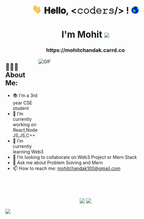 <h1 align="center"><img src="https://github.com/anushruti11/anushruti11/blob/master/Assets/Hi.gif" width="30px">   𝐇𝐞𝐥𝐥𝐨, <𝚌𝚘𝚍𝚎𝚛𝚜/> ! <img src="https://github.com/anushruti11/anushruti11/blob/master/Assets/Earth.gif" width="24px"> 
<br>
<h1 align="center">I'm Mohit  <img src="https://camo.githubusercontent.com/247e136bbbb5015042d384c1fe1c1ac854bd25c0d93870e6758c77a200115592/68747470733a2f2f6d656469612e67697068792e636f6d2f6d656469612f5934616b394b6932475a43624a78416e4a442f67697068792e676966" width="150px">
</h1>

<h3 align="center">https://mohitchandak.carrd.co</h3>
    
 <img align="right" alt="GIF" src="https://github.com/abhisheknaiidu/abhisheknaiidu/blob/master/code.gif?raw=true" width="400" height="280" />

<h2 align="left">👨🏻‍💻 About Me:</h2>

- 📚 I'm a 3rd year CSE student
- 🔭 I’m currently working on React,NodeJS,JS,C++
- 🌱 I’m currently learning Web3
- 👯 I’m looking to collaborate on Web3 Project or Mern Stack
- 💬 Ask me about Problem Solving and Mern
- 📫 How to reach me: mohitchandak100@gmail.com

<br><br><br>
<p align="center" float="right">
    <img width="400" src="https://github-readme-streak-stats.herokuapp.com?user=mohitchandak&theme=tokyonight&hide_border=true&date_format=M%20j%5B%2C%20Y%5D">
    <img width="400" src="https://github-readme-stats.vercel.app/api?username=mohitchandak&count_private=false&show_icons=true&theme=tokyonight" >
</p>
    
 ![](https://visitor-badge.glitch.me/badge?page_id=mohitchandak.mohitchandak&style=flat-square&color=0088cc)

